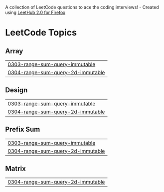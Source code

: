 A collection of LeetCode questions to ace the coding interviews! - Created using [LeetHub 2.0 for Firefox](https://github.com/maitreya2954/LeetHub-2.0-Firefox)
<!---LeetCode Topics Start-->
# LeetCode Topics
## Array
|  |
| ------- |
| [0303-range-sum-query-immutable](https://github.com/borisnorm/leetcode_web/tree/master/0303-range-sum-query-immutable) |
| [0304-range-sum-query-2d-immutable](https://github.com/borisnorm/leetcode_web/tree/master/0304-range-sum-query-2d-immutable) |
## Design
|  |
| ------- |
| [0303-range-sum-query-immutable](https://github.com/borisnorm/leetcode_web/tree/master/0303-range-sum-query-immutable) |
| [0304-range-sum-query-2d-immutable](https://github.com/borisnorm/leetcode_web/tree/master/0304-range-sum-query-2d-immutable) |
## Prefix Sum
|  |
| ------- |
| [0303-range-sum-query-immutable](https://github.com/borisnorm/leetcode_web/tree/master/0303-range-sum-query-immutable) |
| [0304-range-sum-query-2d-immutable](https://github.com/borisnorm/leetcode_web/tree/master/0304-range-sum-query-2d-immutable) |
## Matrix
|  |
| ------- |
| [0304-range-sum-query-2d-immutable](https://github.com/borisnorm/leetcode_web/tree/master/0304-range-sum-query-2d-immutable) |
<!---LeetCode Topics End-->